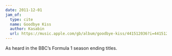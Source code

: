 ```yaml
---
date: 2011-12-01
jam_of:
  type: cite
  name: Goodbye Kiss
  author: Kasabin
  url: https://music.apple.com/gb/album/goodbye-kiss/441512036?i=441512045
---
```


As heard in the BBC’s Formula 1 season ending titles.
